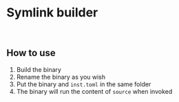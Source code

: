 # Symlink builder
<br>  

## How to use
1. Build the binary
2. Rename the binary as you wish
3. Put the binary and `inst.toml` in the same folder
4. The binary will run the content of `source` when invoked
